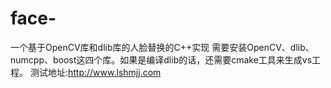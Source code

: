 # face-
一个基于OpenCV库和dlib库的人脸替换的C++实现
需要安装OpenCV、dlib、numcpp、boost这四个库。如果是编译dlib的话，还需要cmake工具来生成vs工程。
测试地址:http://www.lshmjj.com
